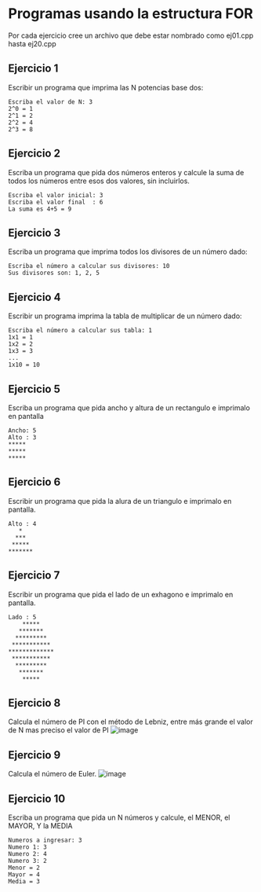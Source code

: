 # Programas usando la estructura FOR

Por cada ejercicio cree un archivo que debe estar nombrado como ej01.cpp hasta ej20.cpp

## Ejercicio 1
Escribir un programa que imprima las N potencias base dos:
```
Escriba el valor de N: 3
2^0 = 1
2^1 = 2
2^2 = 4
2^3 = 8
```

## Ejercicio 2
Escriba un programa que pida dos números enteros y calcule la suma de todos los números entre esos dos valores, sin incluirlos.
```
Escriba el valor inicial: 3
Escriba el valor final  : 6
La suma es 4+5 = 9
```

## Ejercicio 3
Escriba un programa que imprima todos los divisores de un número dado:
```
Escriba el número a calcular sus divisores: 10
Sus divisores son: 1, 2, 5
```

## Ejercicio 4
Escribir un programa imprima la tabla de multiplicar de un número dado:
```
Escriba el número a calcular sus tabla: 1
1x1 = 1
1x2 = 2
1x3 = 3
...
1x10 = 10
```

## Ejercicio 5
Escriba un programa que pida ancho y altura de un rectangulo e imprimalo en pantalla
```
Ancho: 5
Alto : 3
*****
*****
*****
```

## Ejercicio 6
Escribir un programa que pida la alura de un triangulo e imprimalo en pantalla.
```
Alto : 4
   *
  ***
 *****
*******
```

## Ejercicio 7
Escribir un programa que pida el lado de un exhagono e imprimalo en pantalla.
```
Lado : 5
    *****
   *******
  *********
 ***********
*************
 ***********
  *********
   *******
    *****
```

## Ejercicio 8
Calcula el número de PI con el método de Lebniz, entre más grande el valor de N mas preciso el valor de PI
![image](https://github.com/balamacademy/p4_for_ejercicios/assets/5318519/1a5d7d78-94fe-4d7f-bda7-b04a1b30264d)

## Ejercicio 9
Calcula el número de Euler.
![image](https://github.com/balamacademy/p4_for_ejercicios/assets/5318519/c254a428-a613-4330-b75c-f2ebe23fd62a)

## Ejercicio 10
Escriba un programa que pida un N números y calcule, el MENOR, el MAYOR, Y la MEDIA
```
Numeros a ingresar: 3
Numero 1: 3
Numero 2: 4
Numero 3: 2
Menor = 2
Mayor = 4
Media = 3
```

